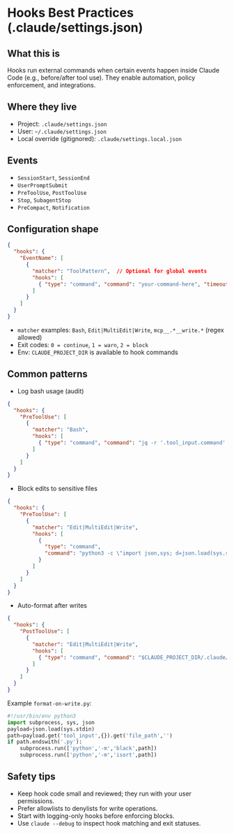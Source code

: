 # Hooks Best Practices (.claude/settings.json)

## What this is

Hooks run external commands when certain events happen inside Claude Code (e.g., before/after tool use). They enable automation, policy enforcement, and integrations.

## Where they live

- Project: `.claude/settings.json`
- User: `~/.claude/settings.json`
- Local override (gitignored): `.claude/settings.local.json`

## Events

- `SessionStart`, `SessionEnd`
- `UserPromptSubmit`
- `PreToolUse`, `PostToolUse`
- `Stop`, `SubagentStop`
- `PreCompact`, `Notification`

## Configuration shape

```json
{
  "hooks": {
    "EventName": [
      {
        "matcher": "ToolPattern",  // Optional for global events
        "hooks": [
          { "type": "command", "command": "your-command-here", "timeout": 60000 }
        ]
      }
    ]
  }
}
```

- `matcher` examples: `Bash`, `Edit|MultiEdit|Write`, `mcp__.*__write.*` (regex allowed)
- Exit codes: `0 = continue`, `1 = warn`, `2 = block`
- Env: `CLAUDE_PROJECT_DIR` is available to hook commands

## Common patterns

- Log bash usage (audit)

```json
{
  "hooks": {
    "PreToolUse": [
      {
        "matcher": "Bash",
        "hooks": [
          { "type": "command", "command": "jq -r '.tool_input.command' >> ~/.claude/bash-log.txt" }
        ]
      }
    ]
  }
}
```

- Block edits to sensitive files

```json
{
  "hooks": {
    "PreToolUse": [
      {
        "matcher": "Edit|MultiEdit|Write",
        "hooks": [
          {
            "type": "command",
            "command": "python3 -c \"import json,sys; d=json.load(sys.stdin); p=d.get('tool_input',{}).get('file_path',''); sys.exit(2 if any(s in p for s in ['.env','/.git/']) else 0)\""
          }
        ]
      }
    ]
  }
}
```

- Auto-format after writes

```json
{
  "hooks": {
    "PostToolUse": [
      {
        "matcher": "Edit|MultiEdit|Write",
        "hooks": [
          { "type": "command", "command": "$CLAUDE_PROJECT_DIR/.claude/hooks/format-on-write.py" }
        ]
      }
    ]
  }
}
```

Example `format-on-write.py`:

```python
#!/usr/bin/env python3
import subprocess, sys, json
payload=json.load(sys.stdin)
path=payload.get('tool_input',{}).get('file_path','')
if path.endswith('.py'):
    subprocess.run(['python','-m','black',path])
    subprocess.run(['python','-m','isort',path])
```

## Safety tips

- Keep hook code small and reviewed; they run with your user permissions.
- Prefer allowlists to denylists for write operations.
- Start with logging-only hooks before enforcing blocks.
- Use `claude --debug` to inspect hook matching and exit statuses.
